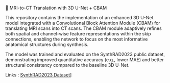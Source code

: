 🧠 MRI-to-CT Translation with 3D U-Net + CBAM

This repository contains the implementation of an enhanced 3D U-Net model integrated with a Convolutional Block Attention Module (CBAM) for translating MRI scans into CT scans.
The CBAM module adaptively refines both spatial and channel-wise feature representations within the skip connections, enabling the network to focus on the most informative anatomical structures during synthesis.

The model was trained and evaluated on the SynthRAD2023 public dataset, demonstrating improved quantitative accuracy (e.g., lower MAE) and better structural consistency compared to the baseline 3D U-Net.

Links :
[SynthRAD2023 Dataset](https://zenodo.org/records/7260705)]   
